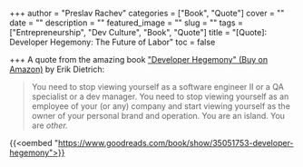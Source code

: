 +++
author = "Preslav Rachev"
categories = ["Book", "Quote"]
cover = ""
date = ""
description = ""
featured_image = ""
slug = ""
tags = ["Entrepreneurship", "Dev Culture", "Book", "Quote"]
title = "[Quote]: Developer Hegemony: The Future of Labor"
toc = false

+++
A quote from the amazing book ["Developer Hegemony" (Buy on Amazon)](https://amzn.to/2Va55tn) by Erik Dietrich:

> You need to stop viewing yourself as a software engineer II or a QA specialist or a dev manager. You need to stop viewing yourself as an employee of your (or any) company and start viewing yourself as the owner of your personal brand and operation. You are an island. You are _other._

{{<oembed "https://www.goodreads.com/book/show/35051753-developer-hegemony">}}